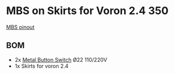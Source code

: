 # MBS on Skirts for Voron 2.4 350
[MBS pinout](https://github.com/Itzo1978/Voron-2.4/blob/main/VoronMods/MBS%20on%20Skirts%20for%20Voron%202.4%20350/MBS%20pinout.png)

## BOM
* 2x [Metal Button Switch](https://fr.aliexpress.com/item/1005006187833198.html) Ø22 110/220V
* 1x Skirts for voron 2.4